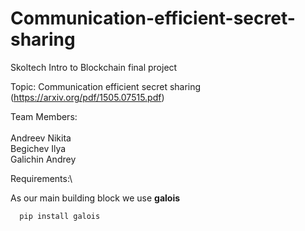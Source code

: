 # Communication-efficient-secret-sharing

Skoltech Intro to Blockchain final project

Topic: Communication efficient secret sharing 
  (https://arxiv.org/pdf/1505.07515.pdf)

Team Members:\
\
Andreev Nikita\
Begichev Ilya\
Galichin Andrey

Requirements:\

As our main building block we use $\textbf{galois}$

```console
  pip install galois
```
